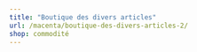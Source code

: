 ```yaml
---
title: "Boutique des divers articles"
url: /macenta/boutique-des-divers-articles-2/
shop: commodité
---
```

